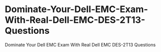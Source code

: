 # Dominate-Your-Dell-EMC-Exam-With-Real-Dell-EMC-DES-2T13-Questions
Dominate Your Dell EMC Exam With Real Dell EMC DES-2T13 Questions
